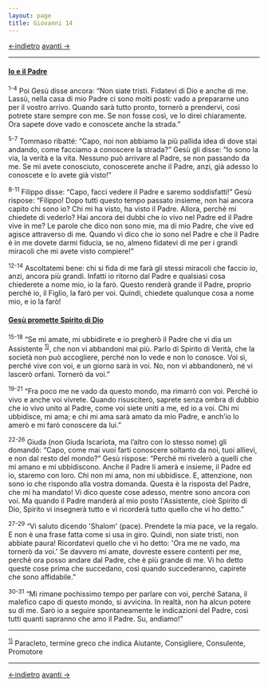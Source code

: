 ```yaml
---
layout: page
title: Giovanni 14
---
```

[<-indietro](gv13.html) [avanti ->](gv15.html)

--------------------------------
#### <a href="" id="io_e_il_padre">Io e il Padre</a>

<sup>1-4</sup> Poi Gesù disse ancora: “Non siate tristi. Fidatevi di Dio e anche di me. Lassù, nella casa di mio Padre ci sono molti posti: vado a prepararne uno per il vostro arrivo. Quando sarà tutto pronto, tornerò a prendervi, così potrete stare sempre con me. Se non fosse così, ve lo direi chiaramente. Ora sapete dove vado e conoscete anche la strada.”

<sup>5-7</sup> Tommaso ribatté: “Capo, noi non abbiamo la più pallida idea di dove stai andando, come facciamo a conoscere la strada?” Gesù gli disse: “Io sono la via, la verità e la vita. Nessuno può arrivare al Padre, se non passando da me. Se mi avete conosciuto, conoscerete anche il Padre, anzi, già adesso lo conoscete e lo avete già visto!”

<sup>8-11</sup> Filippo disse: “Capo, facci vedere il Padre e saremo soddisfatti!” Gesù rispose: “Filippo! Dopo tutti questo tempo passato insieme, non hai ancora capito chi sono io? Chi mi ha visto, ha visto il Padre. Allora, perché mi chiedete di vederlo? Hai ancora dei dubbi che io vivo nel Padre ed il Padre vive in me? Le parole che dico non sono mie, ma di mio Padre, che vive ed agisce attraverso di me. Quando vi dico che io sono nel Padre e che il Padre è in me dovete darmi fiducia, se no, almeno fidatevi di me per i grandi miracoli che mi avete visto compiere!”

<sup>12-14</sup> Ascoltatemi bene: chi si fida di me farà gli stessi miracoli che faccio io, anzi, ancora più grandi. Infatti io ritorno dal Padre e qualsiasi cosa chiederete a nome mio, io la farò. Questo renderà grande il Padre, proprio perché io, il Figlio, la farò per voi. Quindi, chiedete qualunque cosa a nome mio, e io la farò!

#### <a href="" id="gesu_promette_spirito_di_dio">Gesù promette Spirito di Dio</a>

<sup>15-18</sup> “Se mi amate, mi ubbidirete e io pregherò il Padre che vi dia un Assistente <sup><a href="#fn__1" id="fnt__1" class="fn_top">1)</a></sup>, che non vi abbandoni mai più. Parlo di Spirito di Verità, che la società non può accogliere, perché non lo vede e non lo conosce. Voi sì, perché vive con voi, e un giorno sarà in voi. No, non vi abbandonerò, né vi lascerò orfani. Tornerò da voi.”

<sup>19-21</sup> “Fra poco me ne vado da questo mondo, ma rimarrò con voi. Perché io vivo e anche voi vivrete. Quando risusciterò, saprete senza ombra di dubbio che io vivo unito al Padre, come voi siete uniti a me, ed io a voi. Chi mi ubbidisce, mi ama; e chi mi ama sarà amato da mio Padre, e anch’io lo amerò e mi farò conoscere da lui.”

<sup>22-26</sup> Giuda (non Giuda Iscariota, ma l’altro con lo stesso nome) gli domandò: “Capo, come mai vuoi farti conoscere soltanto da noi, tuoi allievi, e non dal resto del mondo?” Gesù rispose: “Perché mi rivelerò a quelli che mi amano e mi ubbidiscono. Anche il Padre li amerà e insieme, il Padre ed io, staremo con loro. Chi non mi ama, non mi ubbidisce. E, attenzione, non sono io che rispondo alla vostra domanda. Questa è la risposta del Padre, che mi ha mandato! Vi dico queste cose adesso, mentre sono ancora con voi. Ma quando il Padre manderà al mio posto l'Assistente, cioè Spirito di Dio, Spirito vi insegnerà tutto e vi ricorderà tutto quello che vi ho detto.”

<sup>27-29</sup> “Vi saluto dicendo 'Shalom' (pace). Prendete la mia pace, ve la regalo. E non è una frase fatta come si usa in giro. Quindi, non siate tristi, non abbiate paura! Ricordatevi quello che vi ho detto: 'Ora me ne vado, ma tornerò da voi.' Se davvero mi amate, dovreste essere contenti per me, perché ora posso andare dal Padre, che è più grande di me. Vi ho detto queste cose prima che succedano, così quando succederanno, capirete che sono affidabile.”

<sup>30-31</sup> “Mi rimane pochissimo tempo per parlare con voi, perché Satana, il malefico capo di questo mondo, si avvicina. In realtà, non ha alcun potere su di me. Sarò io a seguire spontaneamente le indicazioni del Padre, così tutti quanti sapranno che amo il Padre. Su, andiamo!”

--------------------------------
<sup><a href="#fnt__1" id="fn__1" class="fn_bot">1)</a></sup>
Paracleto, termine greco che indica Aiutante, Consigliere, Consulente, Promotore

--------------------------------
[<-indietro](gv13.html) [avanti ->](gv15.html)
